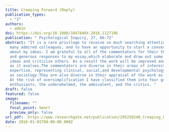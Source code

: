 ```yaml
---
title: Creeping Forward (Reply)
publication_types:
  - "2"
authors:
  - admin
doi: https://doi.org/10.1080/1047840X.2016.1127196
publication: " Psychological Inquiry, 27, 66-72"
abstract: "It is a rare privilege to receive so much searching attention from so
  many admired colleagues, and to have an opportunity to start a conversation
  about my ideas. I am grateful to all of the commentators for their thoughtful
  and generous responses to my essay,which elaborate and draw out some of its
  ideas and criticize others. As a result the work will be improved and enriched
  as it evolves.The commentators are diverse in their areas of interest and
  expertise, representing clinical, social,and developmental psychology, as well
  as sociology.They are also diverse in their appraisal of the work as a whole.
  At the risk of oversimplification I have classified them into four groups: the
  enthusiasts, the underwhelmed, the ambivalent, and the critics. "
draft: false
featured: false
image:
  filename: ""
  focal_point: Smart
  preview_only: false
url_pdf:  https://www.researchgate.net/publication/295250240_Creeping_Forward 
date: 2016-01-01T00:00:00.000Z
---
```

